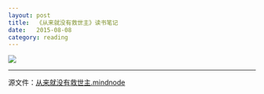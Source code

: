 ```yaml
---
layout: post
title:  《从来就没有救世主》读书笔记
date:   2015-08-08
category: reading
---
```


<img src="/images/2015-08-08/从来就没有救世主.png"/>

---
源文件：[从来就没有救世主.mindnode](https://github.com/boxcounter/boxcounter.github.io/raw/master/attachments/2015-08-08/%E4%BB%8E%E6%9D%A5%E5%B0%B1%E6%B2%A1%E6%9C%89%E6%95%91%E4%B8%96%E4%B8%BB.mindnode.zip)
